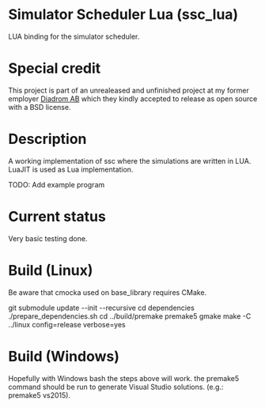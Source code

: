 Simulator Scheduler Lua (ssc_lua)
=================================

LUA binding for the simulator scheduler.

Special credit
==============

This project is part of an unrealeased and unfinished project at my former
employer [Diadrom AB](http://diadrom.se/) which they kindly accepted
to release as open source with a BSD license.

Description
============

A working implementation of ssc where the simulations are written in LUA.
LuaJIT is used as Lua implementation.

TODO: Add example program

Current status
==============

Very basic testing done.

Build (Linux)
=============

Be aware that cmocka used on base_library requires CMake.

git submodule update --init --recursive
cd dependencies
./prepare_dependencies.sh
cd ../build/premake
premake5 gmake
make -C ../linux config=release verbose=yes

Build (Windows)
===============

Hopefully with Windows bash the steps above will work. the premake5 command
should be run to generate Visual Studio solutions. (e.g.: premake5 vs2015).
